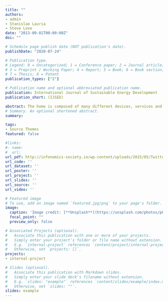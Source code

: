 ```yaml
---
title: ""
authors:
- admin
- Stanislao Lauria
- Steve Love
date: "2013-09-01T00:00:00Z"
doi: ""

# Schedule page publish date (NOT publication's date).
publishDate: "2020-07-24"

# Publication type.
# Legend: 0 = Uncategorized; 1 = Conference paper; 2 = Journal article;
# 3 = Preprint / Working Paper; 4 = Report; 5 = Book; 6 = Book section;
# 7 = Thesis; 8 = Patent
publication_types: ["2"]

# Publication name and optional abbreviated publication name.
publication: International Journal of Sustainable Energy Development
publication_short: (IJSED)

abstract: The home is composed of many different devices, services and related technologies. These have a lack of communication with one another. A challenge within domestic central heating system is being able to exploit the functionality and offer a common means of monitoring and controlling, either locally or remotely. This paper introduces a domestic central heating system design for householders to control it through twitter, either locally or remotely. We believe by enabling householders to monitor and control domestic central heating system could contribute to make a smart home.
# Summary. An optional shortened abstract.
summary: 

tags:
- Source Themes
featured: false

#links:
#- name: 
#  url: 
url_pdf: http://infonomics-society.ie/wp-content/uploads/2015/05/Twitter%20Controls%20the%20Household%20Heating%20System.pdf
url_code: ''
url_dataset: ''
url_poster: ''
url_project: ''
url_slides: ''
url_source: ''
url_video: ''

# Featured image
# To use, add an image named `featured.jpg/png` to your page's folder. 
image:
  caption: 'Image credit: [**Unsplash**](https://unsplash.com/photos/pLCdAaMFLTE)'
  focal_point: ""
  preview_only: false

# Associated Projects (optional).
#   Associate this publication with one or more of your projects.
#   Simply enter your project's folder or file name without extension.
#   E.g. `internal-project` references `content/project/internal-project/index.md`.
#   Otherwise, set `projects: []`.
projects:
- internal-project

# Slides (optional).
#   Associate this publication with Markdown slides.
#   Simply enter your slide deck's filename without extension.
#   E.g. `slides: "example"` references `content/slides/example/index.md`.
#   Otherwise, set `slides: ""`.
slides: example
---
```



